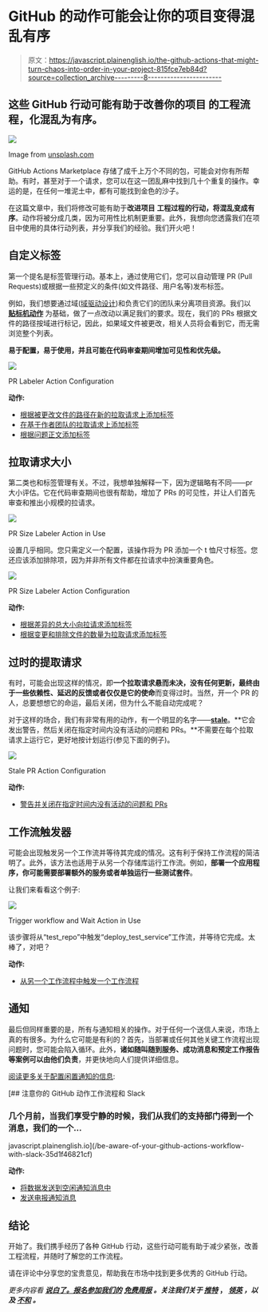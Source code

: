 # GitHub 的动作可能会让你的项目变得混乱有序

> 原文：<https://javascript.plainenglish.io/the-github-actions-that-might-turn-chaos-into-order-in-your-project-815fce7eb84d?source=collection_archive---------8----------------------->

## 这些 GitHub 行动可能有助于**改善你的项目** **的工程流程，化混乱为有序**。

![](img/708015c94f6929b896a45552f5a315c1.png)

Image from [unsplash.com](https://unsplash.com/)

GitHub Actions Marketplace 存储了成千上万个不同的包，可能会对你有所帮助。有时，甚至对于一个请求，您可以在这一团乱麻中找到几十个重复的操作。幸运的是，在任何一堆泥土中，都有可能找到金色的沙子。

在这篇文章中，我们将修改可能有助于**改进项目** **工程过程的行动，将混乱变成有序**。动作将被分成几类，因为可用性比机制更重要。此外，我想向您透露我们在项目中使用的具体行动列表，并分享我们的经验。我们开火吧！

## 自定义标签

第一个提名是标签管理行动。基本上，通过使用它们，您可以自动管理 PR (Pull Requests)或根据一些预定义的条件(如文件路径、用户名等)发布标签。

例如，我们想要通过域([域驱动设计](https://martinfowler.com/bliki/DomainDrivenDesign.html))和负责它们的团队来分离项目资源。我们以 [**贴标机动作**](https://github.com/actions/labeler) 为基础，做了一点改动以满足我们的要求。现在，我们的 PRs 根据文件的路径按域进行标记，因此，如果域文件被更改，相关人员将会看到它，而无需浏览整个列表。

**易于配置，易于使用，并且可能在代码审查期间增加可见性和优先级。**

![](img/0d0d4ccc1c06c70be26b5a93a5520d8e.png)

PR Labeler Action Configuration

**动作:**

*   [根据被更改文件的路径在新的拉取请求上添加标签](https://github.com/actions/labeler)
*   [在基于作者团队的拉取请求上添加标签](https://github.com/JulienKode/team-labeler-action)
*   [根据问题正文添加标签](https://github.com/Renato66/auto-label)

## 拉取请求大小

第二类也和标签管理有关。不过，我想单独解释一下，因为逻辑略有不同——pr 大小评估。它在代码审查期间也很有帮助，增加了 PRs 的可见性，并让人们首先审查和推出小规模的拉请求。

![](img/18143c23c1bb43c5417cb2235bd9a005.png)

PR Size Labeler Action in Use

设置几乎相同。您只需定义一个配置，该操作将为 PR 添加一个 t 恤尺寸标签。您还应该添加排除项，因为并非所有文件都在拉请求中扮演重要角色。

![](img/fa9a7c91e6fc6fc9aa45ec88bcd425aa.png)

PR Size Labeler Action Configuration

**动作:**

*   [根据差异的总大小向拉请求添加标签](https://github.com/pascalgn/size-label-action)
*   [根据变更和排除文件的数量为拉取请求添加标签](https://github.com/coverwallet/pr-labeler)

## 过时的提取请求

有时，可能会出现这样的情况，即**一个拉取请求悬而未决，没有任何更新，最终由于一些依赖性、延迟的反馈或者仅仅是它的使命**而变得过时。当然，开一个 PR 的人，总要想想它的命运，最后关闭，但为什么不能自动完成呢？

对于这样的场合，我们有非常有用的动作，有一个明显的名字——[**stale**](https://github.com/actions/stale)。**它会发出警告，然后关闭在指定时间内没有活动的问题和 PRs。**不需要在每个拉取请求上运行它，更好地按计划运行(参见下面的例子)。

![](img/6cad22908f2d86bc7b8d5b866d1d7b54.png)

Stale PR Action Configuration

**动作:**

*   [警告并关闭在指定时间内没有活动的问题和 PRs](https://github.com/actions/stale)

## 工作流触发器

可能会出现触发另一个工作流并等待其完成的情况。这有利于保持工作流程的简洁明了。此外，该方法也适用于从另一个存储库运行工作流。例如，**部署一个应用程序，你可能需要部署额外的服务或者单独运行一些测试套件**。

让我们来看看这个例子:

![](img/5bc17595f2d48b1fd5459689419dfcff.png)

Trigger workflow and Wait Action in Use

该步骤将从“test_repo”中触发“deploy_test_service”工作流，并等待它完成。太棒了，对吧？

**动作:**

*   [从另一个工作流程中触发一个工作流程](https://github.com/marketplace/actions/trigger-workflow-and-wait)

## **通知**

最后但同样重要的是，所有与通知相关的操作。对于任何一个送信人来说，市场上真的有很多。为什么它可能是有利的？首先，当部署或任何其他关键工作流程出现问题时，您可能会陷入循环。此外，**诸如随叫随到服务、成功消息和预定工作报告等案例可以由他们负责**，并更快地向人们提供详细信息。

[阅读更多关于配置闲置通知的信息](/be-aware-of-your-github-actions-workflow-with-slack-35d1f46821cf):

[](/be-aware-of-your-github-actions-workflow-with-slack-35d1f46821cf) [## 注意你的 GitHub 动作工作流程和 Slack

### 几个月前，当我们享受宁静的时候，我们从我们的支持部门得到一个消息，我们的一个…

javascript.plainenglish.io](/be-aware-of-your-github-actions-workflow-with-slack-35d1f46821cf) 

**动作:**

*   [将数据发送到空闲通知消息中](https://github.com/marketplace/actions/slack-send)
*   [发送电报通知消息](https://github.com/marketplace/actions/telegram-notify)

## 结论

开始了。我们携手经历了各种 GitHub 行动，这些行动可能有助于减少紧张，改善工程流程，并随时了解您的工作流程。

请在评论中分享您的宝贵意见，帮助我在市场中找到更多优秀的 GitHub 行动。

*更多内容看* [***说白了。报名参加我们的***](https://plainenglish.io/) **[***免费周报***](http://newsletter.plainenglish.io/) *。关注我们关于* [***推特***](https://twitter.com/inPlainEngHQ) ， [***领英***](https://www.linkedin.com/company/inplainenglish/) *，以及* [***不和***](https://discord.gg/GtDtUAvyhW) *。***